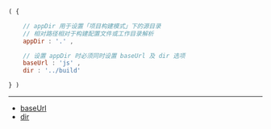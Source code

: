 ```js
( {

    // appDir 用于设置「项目构建模式」下的源目录
    // 相对路径相对于构建配置文件或工作目录解析
    appDir : '.' ,

    // 设置 appDir 时必须同时设置 baseUrl 及 dir 选项
    baseUrl : 'js' ,
    dir : '../build'

} )
```

---

- [baseUrl](./baseUrl.md)
- [dir](./dir.md)
